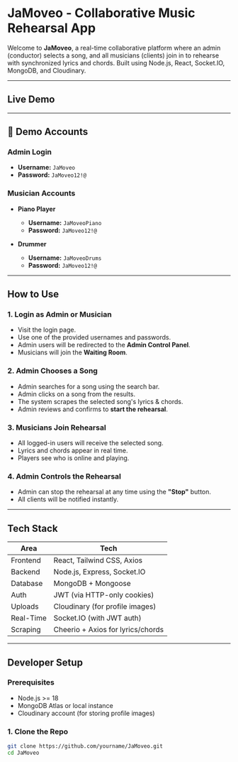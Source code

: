 #  JaMoveo - Collaborative Music Rehearsal App

Welcome to **JaMoveo**, a real-time collaborative platform where an admin (conductor) selects a song, and all musicians (clients) join in to rehearse with synchronized lyrics and chords. Built using Node.js, React, Socket.IO, MongoDB, and Cloudinary.

---

## Live Demo


---

## 👥 Demo Accounts

###  Admin Login
- **Username:** `JaMoveo`
- **Password:** `JaMoveo12!@`

### Musician Accounts
- **Piano Player**
  - **Username:** `JaMoveoPiano`
  - **Password:** `JaMoveo12!@`

- **Drummer**
  - **Username:** `JaMoveoDrums`
  - **Password:** `JaMoveo12!@`

---

##  How to Use

### 1. **Login as Admin or Musician**
- Visit the login page.
- Use one of the provided usernames and passwords.
- Admin users will be redirected to the **Admin Control Panel**.
- Musicians will join the **Waiting Room**.

### 2. **Admin Chooses a Song**
- Admin searches for a song using the search bar.
- Admin clicks on a song from the results.
- The system scrapes the selected song's lyrics & chords.
- Admin reviews and confirms to **start the rehearsal**.

### 3. **Musicians Join Rehearsal**
- All logged-in users will receive the selected song.
- Lyrics and chords appear in real time.
- Players see who is online and playing.

### 4. **Admin Controls the Rehearsal**
- Admin can stop the rehearsal at any time using the **"Stop"** button.
- All clients will be notified instantly.

---

##  Tech Stack

| Area         | Tech                          |
|--------------|-------------------------------|
| Frontend     | React, Tailwind CSS, Axios    |
| Backend      | Node.js, Express, Socket.IO   |
| Database     | MongoDB + Mongoose            |
| Auth         | JWT (via HTTP-only cookies)   |
| Uploads      | Cloudinary (for profile images) |
| Real-Time    | Socket.IO (with JWT auth)     |
| Scraping     | Cheerio + Axios for lyrics/chords |

---

##  Developer Setup

### Prerequisites
- Node.js >= 18
- MongoDB Atlas or local instance
- Cloudinary account (for storing profile images)

### 1. Clone the Repo

```bash
git clone https://github.com/yourname/JaMoveo.git
cd JaMoveo

